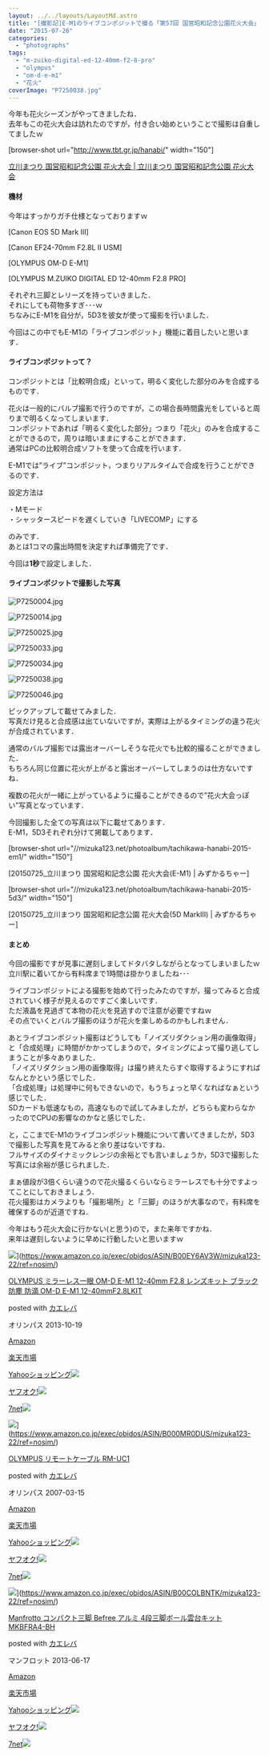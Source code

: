 ```yaml
---
layout: ../../layouts/LayoutMd.astro
title: "[撮影記]E-M1のライブコンポジットで撮る「第57回 国営昭和記念公園花火大会」"
date: "2015-07-26"
categories: 
  - "photographs"
tags: 
  - "m-zuiko-digital-ed-12-40mm-f2-8-pro"
  - "olympus"
  - "om-d-e-m1"
  - "花火"
coverImage: "P7250038.jpg"
---
```


今年も花火シーズンがやってきましたね．  
去年もこの花火大会は訪れたのですが，付き合い始めということで撮影は自重してましたｗ

\[browser-shot url="http://www.tbt.gr.jp/hanabi/" width="150"\]

[立川まつり 国営昭和記念公園 花火大会 | 立川まつり 国営昭和記念公園 花火大会](http://www.tbt.gr.jp/hanabi/)

#### 機材

今年はすっかりガチ仕様となっておりますｗ

[Canon EOS 5D Mark III]

[Canon EF24-70mm F2.8L II USM]

[OLYMPUS OM-D E-M1]

[OLYMPUS M.ZUIKO DIGITAL ED 12-40mm F2.8 PRO]

それぞれ三脚とレリーズを持っていきました．  
それにしても荷物多すぎ･･･ｗ  
ちなみにE-M1を自分が，5D3を彼女が使って撮影を行いました．

今回はこの中でもE-M1の「ライブコンポジット」機能に着目したいと思います．

#### ライブコンポジットって？

コンポジットとは「比較明合成」といって，明るく変化した部分のみを合成するものです．

花火は一般的にバルブ撮影で行うのですが，この場合長時間露光をしていると周りまで明るくなってしまいます．  
コンポジットであれば「明るく変化した部分」つまり「花火」のみを合成することができるので，周りは暗いままにすることができます．  
通常はPCの比較明合成ソフトを使って合成を行います．

E-M1では”ライブ”コンポジット，つまりリアルタイムで合成を行うことができるのです．

設定方法は

・Mモード  
・シャッタースピードを遅くしていき「LIVECOMP」にする

のみです．  
あとは1コマの露出時間を決定すれば準備完了です．

今回は**1秒**で設定しました．

#### ライブコンポジットで撮影した写真

![P7250004.jpg](/archive/images/19388075524_9143486af6_b.jpg)

![P7250014.jpg](/archive/images/20015953631_2f6c6d8c1e_b.jpg)

![P7250025.jpg](/archive/images/20010696275_4256686854_b.jpg)

![P7250033.jpg](/archive/images/19822644508_665da16d53_b.jpg)

![P7250034.jpg](/archive/images/19822738730_3cb5838b38_b.jpg)

![P7250038.jpg](/archive/images/19824062819_19f7122362_b.jpg)

![P7250046.jpg](/archive/images/19822758800_5410043926_b.jpg)

ピックアップして載せてみました．  
写真だけ見ると合成感は出ていないですが，実際は上がるタイミングの違う花火が合成されています．

通常のバルブ撮影では露出オーバーしそうな花火でも比較的撮ることができました．  
もちろん同じ位置に花火が上がると露出オーバーしてしまうのは仕方ないですね．

複数の花火が一緒に上がっているように撮ることができるので”花火大会っぽい”写真となっています．

今回撮影した全ての写真は以下に載せてあります．  
E-M1，5D3それぞれ分けて掲載してあります．

\[browser-shot url="//mizuka123.net/photoalbum/tachikawa-hanabi-2015-em1/" width="150"\]

[20150725\_立川まつり 国営昭和記念公園 花火大会(E-M1) | みずかるちゃー]

\[browser-shot url="//mizuka123.net/photoalbum/tachikawa-hanabi-2015-5d3/" width="150"\]

[20150725\_立川まつり 国営昭和記念公園 花火大会(5D MarkⅢ) | みずかるちゃー]

#### まとめ

今回の撮影ですが見事に遅刻しましてドタバタしながらとなってしまいましたｗ  
立川駅に着いてから有料席まで1時間は掛かりましたね･･･

ライブコンポジットによる撮影を始めて行ったみたのですが，撮ってみると合成されていく様子が見えるのですごく楽しいです．  
ただ液晶を見過ぎて本物の花火を見逃すので注意が必要ですねｗ  
その点でいくとバルブ撮影のほうが花火を楽しめるのかもしれません．

あとライブコンポジット撮影はどうしても「ノイズリダクション用の画像取得」と「合成処理」に時間がかかってしまうので，タイミングによって撮り逃してしまうことが多々ありました．  
「ノイズリダクション用の画像取得」は撮り終えたらすぐ取得するようにすればなんとかという感じでした．  
「合成処理」は処理中に何もできないので，もうちょっと早くなればなぁという感じでした．  
SDカードも低速なもの，高速なもので試してみましたが，どちらも変わらなかったのでCPUの影響なのかなと感じでした．

と，ここまでE-M1のライブコンポジット機能について書いてきましたが，5D3で撮影した写真を見てみると余り差はないですね．  
フルサイズのダイナミックレンジの余裕とでも言いましょうか，5D3で撮影した写真には余裕が感じられました．

まぁ値段が3倍くらい違うので花火撮るくらいならミラーレスでも十分ですよってことにしておきましょう．  
花火撮影はカメラよりも「撮影場所」と「三脚」のほうが大事なので，有料席を確保するのが近道ですね．

今年はもう花火大会に行かない(と思う)ので，また来年ですかね．  
来年は遅刻しないように早めに行動したいと思いますｗ

![](/archive/images/41QkiMoYtqL._SL160_.jpg)](https://www.amazon.co.jp/exec/obidos/ASIN/B00EY6AV3W/mizuka123-22/ref=nosim/)

[OLYMPUS ミラーレス一眼 OM-D E-M1 12-40mm F2.8 レンズキット ブラック 防塵 防滴 OM-D E-M1 12-40mmF2.8LKIT](https://www.amazon.co.jp/exec/obidos/ASIN/B00EY6AV3W/mizuka123-22/ref=nosim/)

posted with [カエレバ](http://kaereba.com)

オリンパス 2013-10-19

[Amazon](http://www.amazon.co.jp/gp/search?keywords=OLYMPUS%20%83~%83%89%81%5B%83%8C%83X%88%EA%8A%E1%20OM-D%20E-M1%2012-40mm%20F2.8%20%83%8C%83%93%83Y%83L%83b%83g%20%83u%83%89%83b%83N%20%96h%90o%20%96h%93H%20OM-D%20E-M1%2012-40mmF2.8LKIT&__mk_ja_JP=%83J%83%5E%83J%83i&tag=mizuka123-22)

[楽天市場](http://hb.afl.rakuten.co.jp/hgc/032b53ee.4b34c5ee.0f4a541e.f440145e/?pc=http%3A%2F%2Fsearch.rakuten.co.jp%2Fsearch%2Fmall%2FOLYMPUS%2520%25E3%2583%259F%25E3%2583%25A9%25E3%2583%25BC%25E3%2583%25AC%25E3%2582%25B9%25E4%25B8%2580%25E7%259C%25BC%2520OM-D%2520E-M1%252012-40mm%2520F2.8%2520%25E3%2583%25AC%25E3%2583%25B3%25E3%2582%25BA%25E3%2582%25AD%25E3%2583%2583%25E3%2583%2588%2520%25E3%2583%2596%25E3%2583%25A9%25E3%2583%2583%25E3%2582%25AF%2520%25E9%2598%25B2%25E5%25A1%25B5%2520%25E9%2598%25B2%25E6%25BB%25B4%2520OM-D%2520E-M1%252012-40mmF2.8LKIT%2F-%2Ff.1-p.1-s.1-sf.0-st.A-v.2%3Fx%3D0%26scid%3Daf_ich_link_urltxt%26m%3Dhttp%3A%2F%2Fm.rakuten.co.jp%2F)

[Yahooショッピング![](//ad.jp.ap.valuecommerce.com/servlet/gifbanner?sid=3066752&pid=881990642)](//ck.jp.ap.valuecommerce.com/servlet/referral?sid=3066752&pid=881990642&vc_url=http%3A%2F%2Fsearch.shopping.yahoo.co.jp%2Fsearch%3Fp%3DOLYMPUS%2520%25E3%2583%259F%25E3%2583%25A9%25E3%2583%25BC%25E3%2583%25AC%25E3%2582%25B9%25E4%25B8%2580%25E7%259C%25BC%2520OM-D%2520E-M1%252012-40mm%2520F2.8%2520%25E3%2583%25AC%25E3%2583%25B3%25E3%2582%25BA%25E3%2582%25AD%25E3%2583%2583%25E3%2583%2588%2520%25E3%2583%2596%25E3%2583%25A9%25E3%2583%2583%25E3%2582%25AF%2520%25E9%2598%25B2%25E5%25A1%25B5%2520%25E9%2598%25B2%25E6%25BB%25B4%2520OM-D%2520E-M1%252012-40mmF2.8LKIT)

[ヤフオク!![](//ad.jp.ap.valuecommerce.com/servlet/gifbanner?sid=3066752&pid=881990645)](//ck.jp.ap.valuecommerce.com/servlet/referral?sid=3066752&pid=881990645&vc_url=http%3A%2F%2Fauctions.search.yahoo.co.jp%2Fsearch%3Fvo%3D%26ve%3D%26auccat%3D0%26aucminprice%3D%26aucmaxprice%3D%26aucmin_bidorbuy_price%3D%26aucmax_bidorbuy_price%3D%26loc_cd%3D0%26abatch%3D0%26istatus%3D0%26filtered%3D1%26ei%3DUTF-8%26tab_ex%3Dcommerce%26va%3DOLYMPUS%2520%25E3%2583%259F%25E3%2583%25A9%25E3%2583%25BC%25E3%2583%25AC%25E3%2582%25B9%25E4%25B8%2580%25E7%259C%25BC%2520OM-D%2520E-M1%252012-40mm%2520F2.8%2520%25E3%2583%25AC%25E3%2583%25B3%25E3%2582%25BA%25E3%2582%25AD%25E3%2583%2583%25E3%2583%2588%2520%25E3%2583%2596%25E3%2583%25A9%25E3%2583%2583%25E3%2582%25AF%2520%25E9%2598%25B2%25E5%25A1%25B5%2520%25E9%2598%25B2%25E6%25BB%25B4%2520OM-D%2520E-M1%252012-40mmF2.8LKIT)

[7net![](http://atq.ad.valuecommerce.com/servlet/atq/gifbanner?sid=3066752&pid=881990643)](//ck.jp.ap.valuecommerce.com/servlet/referral?sid=3066752&pid=881990643&vc_url=http%3A%2F%2Fwww.7netshopping.jp%2Fall%2Fsearch_result%2F-%2Fbprice%2Foff%2Fsort%2F0%2Fkword_in%2FOLYMPUS%2520%25E3%2583%259F%25E3%2583%25A9%25E3%2583%25BC%25E3%2583%25AC%25E3%2582%25B9%25E4%25B8%2580%25E7%259C%25BC%2520OM-D%2520E-M1%252012-40mm%2520F2.8%2520%25E3%2583%25AC%25E3%2583%25B3%25E3%2582%25BA%25E3%2582%25AD%25E3%2583%2583%25E3%2583%2588%2520%25E3%2583%2596%25E3%2583%25A9%25E3%2583%2583%25E3%2582%25AF%2520%25E9%2598%25B2%25E5%25A1%25B5%2520%25E9%2598%25B2%25E6%25BB%25B4%2520OM-D%2520E-M1%252012-40mmF2.8LKIT%2FallGoods%2Fon%2Fsubmit.x%2F30%2Fdisp_result%2F1%2Fsubmit.y%2F9%2Fprvlg%2Foff%2Fnobuy%2Fon%2FsetProduct%2Foff%2Foop%2Fon%2Fctgy%2Fall%2FfromKeywordSearch%2Ftrue)

![](/archive/images/41OGJy4Tj5L._SL160_.jpg)](https://www.amazon.co.jp/exec/obidos/ASIN/B000MR0DUS/mizuka123-22/ref=nosim/)

[OLYMPUS リモートケーブル RM-UC1](https://www.amazon.co.jp/exec/obidos/ASIN/B000MR0DUS/mizuka123-22/ref=nosim/)

posted with [カエレバ](http://kaereba.com)

オリンパス 2007-03-15

[Amazon](http://www.amazon.co.jp/gp/search?keywords=OLYMPUS%20%83%8A%83%82%81%5B%83g%83P%81%5B%83u%83%8B%20RM-UC1&__mk_ja_JP=%83J%83%5E%83J%83i&tag=mizuka123-22)

[楽天市場](http://hb.afl.rakuten.co.jp/hgc/032b53ee.4b34c5ee.0f4a541e.f440145e/?pc=http%3A%2F%2Fsearch.rakuten.co.jp%2Fsearch%2Fmall%2FOLYMPUS%2520%25E3%2583%25AA%25E3%2583%25A2%25E3%2583%25BC%25E3%2583%2588%25E3%2582%25B1%25E3%2583%25BC%25E3%2583%2596%25E3%2583%25AB%2520RM-UC1%2F-%2Ff.1-p.1-s.1-sf.0-st.A-v.2%3Fx%3D0%26scid%3Daf_ich_link_urltxt%26m%3Dhttp%3A%2F%2Fm.rakuten.co.jp%2F)

[Yahooショッピング![](//ad.jp.ap.valuecommerce.com/servlet/gifbanner?sid=3066752&pid=881990642)](//ck.jp.ap.valuecommerce.com/servlet/referral?sid=3066752&pid=881990642&vc_url=http%3A%2F%2Fsearch.shopping.yahoo.co.jp%2Fsearch%3Fp%3DOLYMPUS%2520%25E3%2583%25AA%25E3%2583%25A2%25E3%2583%25BC%25E3%2583%2588%25E3%2582%25B1%25E3%2583%25BC%25E3%2583%2596%25E3%2583%25AB%2520RM-UC1)

[ヤフオク!![](//ad.jp.ap.valuecommerce.com/servlet/gifbanner?sid=3066752&pid=881990645)](//ck.jp.ap.valuecommerce.com/servlet/referral?sid=3066752&pid=881990645&vc_url=http%3A%2F%2Fauctions.search.yahoo.co.jp%2Fsearch%3Fvo%3D%26ve%3D%26auccat%3D0%26aucminprice%3D%26aucmaxprice%3D%26aucmin_bidorbuy_price%3D%26aucmax_bidorbuy_price%3D%26loc_cd%3D0%26abatch%3D0%26istatus%3D0%26filtered%3D1%26ei%3DUTF-8%26tab_ex%3Dcommerce%26va%3DOLYMPUS%2520%25E3%2583%25AA%25E3%2583%25A2%25E3%2583%25BC%25E3%2583%2588%25E3%2582%25B1%25E3%2583%25BC%25E3%2583%2596%25E3%2583%25AB%2520RM-UC1)

[7net![](http://atq.ad.valuecommerce.com/servlet/atq/gifbanner?sid=3066752&pid=881990643)](//ck.jp.ap.valuecommerce.com/servlet/referral?sid=3066752&pid=881990643&vc_url=http%3A%2F%2Fwww.7netshopping.jp%2Fall%2Fsearch_result%2F-%2Fbprice%2Foff%2Fsort%2F0%2Fkword_in%2FOLYMPUS%2520%25E3%2583%25AA%25E3%2583%25A2%25E3%2583%25BC%25E3%2583%2588%25E3%2582%25B1%25E3%2583%25BC%25E3%2583%2596%25E3%2583%25AB%2520RM-UC1%2FallGoods%2Fon%2Fsubmit.x%2F30%2Fdisp_result%2F1%2Fsubmit.y%2F9%2Fprvlg%2Foff%2Fnobuy%2Fon%2FsetProduct%2Foff%2Foop%2Fon%2Fctgy%2Fall%2FfromKeywordSearch%2Ftrue)

![](/archive/images/41tZegnd-TL._SL160_.jpg)](https://www.amazon.co.jp/exec/obidos/ASIN/B00COLBNTK/mizuka123-22/ref=nosim/)

[Manfrotto コンパクト三脚 Befree アルミ 4段三脚ボール雲台キット MKBFRA4-BH](https://www.amazon.co.jp/exec/obidos/ASIN/B00COLBNTK/mizuka123-22/ref=nosim/)

posted with [カエレバ](http://kaereba.com)

マンフロット 2013-06-17

[Amazon](http://www.amazon.co.jp/gp/search?keywords=Manfrotto%20%83R%83%93%83p%83N%83g%8EO%8Br%20Befree%20%83A%83%8B%83~%204%92i%8EO%8Br%83%7B%81%5B%83%8B%89_%91%E4%83L%83b%83g%20MKBFRA4-BH&__mk_ja_JP=%83J%83%5E%83J%83i&tag=mizuka123-22)

[楽天市場](http://hb.afl.rakuten.co.jp/hgc/032b53ee.4b34c5ee.0f4a541e.f440145e/?pc=http%3A%2F%2Fsearch.rakuten.co.jp%2Fsearch%2Fmall%2FManfrotto%2520%25E3%2582%25B3%25E3%2583%25B3%25E3%2583%2591%25E3%2582%25AF%25E3%2583%2588%25E4%25B8%2589%25E8%2584%259A%2520Befree%2520%25E3%2582%25A2%25E3%2583%25AB%25E3%2583%259F%25204%25E6%25AE%25B5%25E4%25B8%2589%25E8%2584%259A%25E3%2583%259C%25E3%2583%25BC%25E3%2583%25AB%25E9%259B%25B2%25E5%258F%25B0%25E3%2582%25AD%25E3%2583%2583%25E3%2583%2588%2520MKBFRA4-BH%2F-%2Ff.1-p.1-s.1-sf.0-st.A-v.2%3Fx%3D0%26scid%3Daf_ich_link_urltxt%26m%3Dhttp%3A%2F%2Fm.rakuten.co.jp%2F)

[Yahooショッピング![](//ad.jp.ap.valuecommerce.com/servlet/gifbanner?sid=3066752&pid=881990642)](//ck.jp.ap.valuecommerce.com/servlet/referral?sid=3066752&pid=881990642&vc_url=http%3A%2F%2Fsearch.shopping.yahoo.co.jp%2Fsearch%3Fp%3DManfrotto%2520%25E3%2582%25B3%25E3%2583%25B3%25E3%2583%2591%25E3%2582%25AF%25E3%2583%2588%25E4%25B8%2589%25E8%2584%259A%2520Befree%2520%25E3%2582%25A2%25E3%2583%25AB%25E3%2583%259F%25204%25E6%25AE%25B5%25E4%25B8%2589%25E8%2584%259A%25E3%2583%259C%25E3%2583%25BC%25E3%2583%25AB%25E9%259B%25B2%25E5%258F%25B0%25E3%2582%25AD%25E3%2583%2583%25E3%2583%2588%2520MKBFRA4-BH)

[ヤフオク!![](//ad.jp.ap.valuecommerce.com/servlet/gifbanner?sid=3066752&pid=881990645)](//ck.jp.ap.valuecommerce.com/servlet/referral?sid=3066752&pid=881990645&vc_url=http%3A%2F%2Fauctions.search.yahoo.co.jp%2Fsearch%3Fvo%3D%26ve%3D%26auccat%3D0%26aucminprice%3D%26aucmaxprice%3D%26aucmin_bidorbuy_price%3D%26aucmax_bidorbuy_price%3D%26loc_cd%3D0%26abatch%3D0%26istatus%3D0%26filtered%3D1%26ei%3DUTF-8%26tab_ex%3Dcommerce%26va%3DManfrotto%2520%25E3%2582%25B3%25E3%2583%25B3%25E3%2583%2591%25E3%2582%25AF%25E3%2583%2588%25E4%25B8%2589%25E8%2584%259A%2520Befree%2520%25E3%2582%25A2%25E3%2583%25AB%25E3%2583%259F%25204%25E6%25AE%25B5%25E4%25B8%2589%25E8%2584%259A%25E3%2583%259C%25E3%2583%25BC%25E3%2583%25AB%25E9%259B%25B2%25E5%258F%25B0%25E3%2582%25AD%25E3%2583%2583%25E3%2583%2588%2520MKBFRA4-BH)

[7net![](http://atq.ad.valuecommerce.com/servlet/atq/gifbanner?sid=3066752&pid=881990643)](//ck.jp.ap.valuecommerce.com/servlet/referral?sid=3066752&pid=881990643&vc_url=http%3A%2F%2Fwww.7netshopping.jp%2Fall%2Fsearch_result%2F-%2Fbprice%2Foff%2Fsort%2F0%2Fkword_in%2FManfrotto%2520%25E3%2582%25B3%25E3%2583%25B3%25E3%2583%2591%25E3%2582%25AF%25E3%2583%2588%25E4%25B8%2589%25E8%2584%259A%2520Befree%2520%25E3%2582%25A2%25E3%2583%25AB%25E3%2583%259F%25204%25E6%25AE%25B5%25E4%25B8%2589%25E8%2584%259A%25E3%2583%259C%25E3%2583%25BC%25E3%2583%25AB%25E9%259B%25B2%25E5%258F%25B0%25E3%2582%25AD%25E3%2583%2583%25E3%2583%2588%2520MKBFRA4-BH%2FallGoods%2Fon%2Fsubmit.x%2F30%2Fdisp_result%2F1%2Fsubmit.y%2F9%2Fprvlg%2Foff%2Fnobuy%2Fon%2FsetProduct%2Foff%2Foop%2Fon%2Fctgy%2Fall%2FfromKeywordSearch%2Ftrue)
